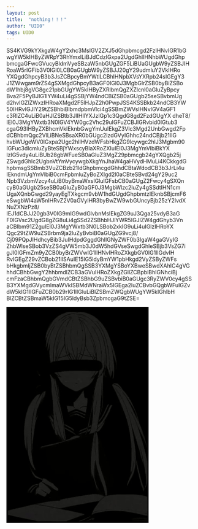 ```yaml
---
layout: post
title:  "nothing！！！"
author: "UID0"
tags: UID0
---
```


SS4KVG9kYXkgaW4gY2xhc3MsIGV2ZXJ5dGhpbmcgd2FzIHNvIGR1bG
wgYW5kIHByZWRpY3RhYmxlLiBJdCdzIGxpa2UgdGhlIHNhbWUgdGhp
bmcgaGFwcGVucyBldmVyeSBzaW5nbGUgZGF5LiBUaGUgbW9yZSBJIH
RoaW5rIGFib3V0IGl0LCB0aGUgbW9yZSBJJ20gY29udmluY2VkIHRo
YXQgdGhpcyB3b3JsZCBpcyBmYWtlLCBhIHNpbXVsYXRpb24sIGEgY3
J1ZWwgam9rZS4gSXMgdGhpcyB3aGF0IGl0J3MgbGlrZSB0byBiZSBo
dW1hbj8gVG8gc21pbGUgYW5kIHByZXRlbmQgZXZlcnl0aGluZyBpcy
Bva2F5PyBJIG1lYW4uLi4gSSBjYW4ndCBiZSB0aGUgb25seSBvbmUg
d2hvIGZlZWxzIHRoaXMgd2F5IHJpZ2h0PwpJSS4KSSBkb24ndCB3YW
50IHRvIGJlY29tZSBhbiBlbmdpbmVlci4gSSBmZWVsIHNvIGV4aGF1
c3RlZC4uLiB0aHJlZSBtb3JlIHllYXJzIGp1c3QgdG8gd2FzdGUgYX
dheT8/
IEl0J3MgYWxtb3N0IGV4YW0gc2Vhc29uIGFuZCBJIGRvbid0IGtub3
cgaG93IHByZXBhcmVkIEknbGwgYmUuIEkgZ3Vlc3Mgd2UnbGwgd2Fp
dCBhbmQgc2VlLiBNeSBsaXR0bGUgc2lzdGVyIGhhc24ndCBjb21lIG
hvbWUgeWV0IGxpa2Ugc2hlIHVzdWFsbHkgZG9lcywgc2hlJ3Mgbm90
IGFuc3dlcmluZyBteSBjYWxscyBlaXRoZXIuIEl0J3MgYmVlbiBkYX
lzIG5vdy4uLiBUb28gbWFueSB0aGluZ3MgZ29pbmcgb24gYXQgb25j
ZSwgdGhlc2UgbnVtYmVycywgbXkgYnJhaW4gaHVydHMuLi4KCkkgdG
hpbmsgSSBmb3VuZCBzb21ldGhpbmcgdGhhdCBtaWdodCB3b3JrLi4u
IEkndmUgYmVlbiB0cmFpbmluZyBoZXIgd2l0aCBteSBvd24gY29uc2
Npb3VzbmVzcy4uLiB0byBmaWxsIGluIGFsbCB0aGUgZ2Fwcy4gSXQn
cyB0aGUgb25seSB0aGluZyB0aGF0J3MgbWlzc2luZy4gSSdtIHN1cm
UgaXQnbGwgd29yayEgTXkgcm9vbW1hdGUgdGhpbmtzIEknbSBjcmF6
eSwgbWl4aW5nIHRvZ2V0aGVyIHR3byBwZW9wbGUncyBjb25zY2lvdX
NuZXNzPz8/
IEJ1dCBJJ20gb3V0IG9mIG9wdGlvbnMsIEkgZG9uJ3Qga25vdyB3aG
F0IGVsc2UgdG8gZG8uLi4gSSd2ZSBhbHJlYWR5IGJlZW4gdGhyb3Vn
aCBlbm91Z2guIEl0J3MgYWxtb3N0LSBob2xkIG9uLi4uIGlzIHRoYX
Qgc29tZW9uZSBrbm9ja2luZyBvbiB0aGUgZG9vcj8/
Cj09PQpJIHdhcyBib3JuIHdpdGggdGhlIGNyZWF0b3IgaW4gaGVyIG
ZhbWlseSBob3VzZS4gVW5mb3J0dW5hdGVseSwgdGhleSBjb3VsZG7i
gJl0IGFmZm9yZCB0byBrZWVwIG1lIHNvIHRoZXkgbGV0IG1lIGdvIH
RvIGEgZ29vZCBob21lISAuIE15IG5ldyBmYW1pbHkgd2VyZSByZWFs
bHkgbmljZSB0byBtZSBhbmQgSSB3YXMgYSBoYXBweSBwdXAhIC4gVG
hhdCBhbGwgY2hhbmdlZCB3aGVuIHRoZXkgZGllZCBpbiBhIGNhciBj
cmFzaCBhbmQgbGVmdCBtZSBhbG9uZSBvbiB0aGUgc3RyZWV0cy4gSS
B3YXMgdGVycmlmaWVkISBMdWNraWx5IGEga2luZCBvbGQgbWFuIGZv
dW5kIG1lIGFuZCB0b29rIG1lIGluLiBIZSBmZWQgbWUgYW5kIGhlbH
BlZCBtZSBmaW5kIG15IG5ldyBsb3ZpbmcgaG9tZSE=

![UID0](https://raw.githubusercontent.com/UID-0000000/UID-0000000.github.io/main/images/uid0.jpg)
